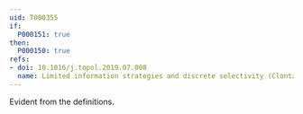 ```yaml
---
uid: T000355
if:
  P000151: true
then:
  P000150: true
refs:
- doi: 10.1016/j.topol.2019.07.008
  name: Limited information strategies and discrete selectivity (Clontz & Holshouser)
---
```


Evident from the definitions.